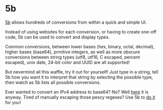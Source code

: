 # 5b

[5b](ray33ee.github.io/5b) allows hundreds of conversions from within a quick and simple UI.

Instead of using websites for each conversion, or having to create one-off code, 5b can be used to convert and display types. 

Common conversions, between lower bases (hex, binary, octal, decimal), higher bases (base64), prmitive integers, as well as more obscure conversions
between string types (utf8, utf16, C escaped, percent escaped), unix date, 24-bit color and UUID are all supported!

But nevermind all this waffle, try it out for yourself! Just type in a string, tell 5b how you want it to interpret that string by selecting the possible type,
then watch as 5b lists all possible conversions.

Ever wanted to convert an IPv4 address to base64? No? Well [here](ray33ee.github.io/5b?input=192.168.0.1&selected=IPv4) it is anyway. Tired of manually escaping those pescy regexes? Use 5b to [do it](ray33ee.github.io/5b?input=%5Cb\(%3F%3A%5B0-9%5D%7B1%2C3%7D%5C.\)%7B3%7D%5B0-9%5D%7B1%2C3%7D%5Cb&selected=UTF-8%20String) for you!

